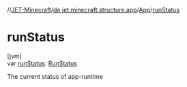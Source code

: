 //[JET-Minecraft](../../../index.md)/[de.jet.minecraft.structure.app](../index.md)/[App](index.md)/[runStatus](run-status.md)

# runStatus

[jvm]\
var [runStatus](run-status.md): [RunStatus](../../de.jet.minecraft.runtime.app/-run-status/index.md)

The current status of app-runtime
